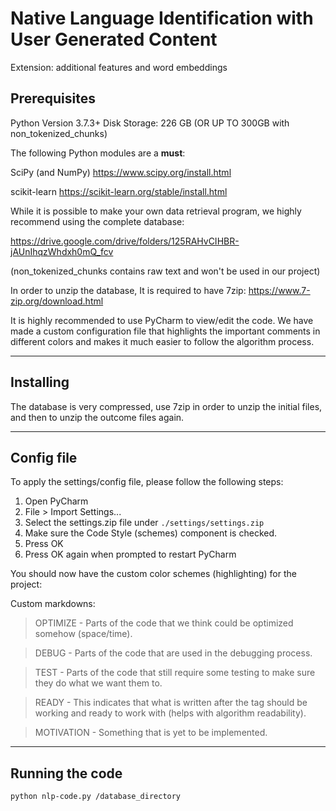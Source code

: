 # Native Language Identification with User Generated Content

Extension: additional features and word embeddings

## Prerequisites

Python Version 3.7.3+
Disk Storage: 226 GB (OR UP TO 300GB with non_tokenized_chunks)

The following Python modules are a **must**:

SciPy (and NumPy) <https://www.scipy.org/install.html>

scikit-learn <https://scikit-learn.org/stable/install.html>

While it is possible to make your own data retrieval program, we highly recommend using the complete database:

<https://drive.google.com/drive/folders/125RAHvCIHBR-jAUnIhqzWhdxh0mQ_fcv>

(non_tokenized_chunks contains raw text and won't be used in our project)

In order to unzip the database, It is required to have 7zip: <https://www.7-zip.org/download.html>

It is highly recommended to use PyCharm to view/edit the code. We have made a custom configuration file that highlights the important comments in different colors and makes it much easier to follow the algorithm process.

--------------------------------------------------------------------------------

## Installing

The database is very compressed, use 7zip in order to unzip the initial files, and then to unzip the outcome files again.

--------------------------------------------------------------------------------

## Config file

To apply the settings/config file, please follow the following steps:

1. Open PyCharm
2. File > Import Settings...
3. Select the settings.zip file under `./settings/settings.zip`
4. Make sure the Code Style (schemes) component is checked.
5. Press OK
6. Press OK again when prompted to restart PyCharm

You should now have the custom color schemes (highlighting) for the project:

Custom markdowns:

> OPTIMIZE - Parts of the code that we think could be optimized somehow (space/time).

> DEBUG - Parts of the code that are used in the debugging process.

> TEST - Parts of the code that still require some testing to make sure they do what we want them to.

> READY - This indicates that what is written after the tag should be working and ready to work with (helps with algorithm readability).

> MOTIVATION - Something that is yet to be implemented.

--------------------------------------------------------------------------------

## Running the code

```
python nlp-code.py /database_directory
```
